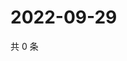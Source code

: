# 2022-09-29

共 0 条

<!-- BEGIN WEIBO -->
<!-- 最后更新时间 Thu Sep 29 2022 20:36:55 GMT+0800 (China Standard Time) -->

<!-- END WEIBO -->
